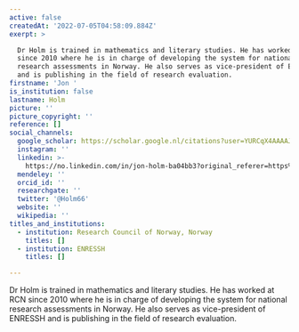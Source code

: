 ```yaml
---
active: false
createdAt: '2022-07-05T04:58:09.884Z'
exerpt: >

  Dr Holm is trained in mathematics and literary studies. He has worked at RCN
  since 2010 where he is in charge of developing the system for national
  research assessments in Norway. He also serves as vice-president of ENRESSH
  and is publishing in the field of research evaluation.
firstname: 'Jon '
is_institution: false
lastname: Holm
picture: ''
picture_copyright: ''
reference: []
social_channels:
  google_scholar: https://scholar.google.nl/citations?user=YURCqX4AAAAJ&hl=en
  instagram: ''
  linkedin: >-
    https://no.linkedin.com/in/jon-holm-ba04bb3?original_referer=https%3A%2F%2Fwww.google.com%2F
  mendeley: ''
  orcid_id: ''
  researchgate: ''
  twitter: '@Holm66'
  website: ''
  wikipedia: ''
titles_and_institutions:
  - institution: Research Council of Norway, Norway
    titles: []
  - institution: ENRESSH
    titles: []

---
```


Dr Holm is trained in mathematics and literary studies. He has worked at RCN since 2010 where he is in charge of developing the system for national research assessments in Norway. He also serves as vice-president of ENRESSH and is publishing in the field of research evaluation.
